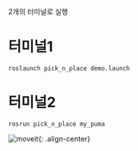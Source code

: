 2개의 터미널로 실행

# 터미널1
```
roslaunch pick_n_place demo.launch
```

# 터미널2
```
rosrun pick_n_place my_puma
```

![moveit](https://user-images.githubusercontent.com/88019800/213465237-043ff404-2350-419e-ae13-b1429b94deb6.gif){: .align-center}
